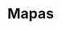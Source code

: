 ---
layout: category
taxonomy: Mapas
entries_layout: grid
title: Mapas
excerpt: "Aplicaciones que nos permiten visualizar mapas y buscar cosas sobre ellos."
image:
  path: /images/covers/mapas.webp
  thumbnail: /images/covers/mapas.webp
  caption: Fotografía de [Freepik](https://www.freepik.es/autor/freepik)
search: false
---